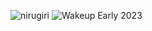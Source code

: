 ![nirugiri](https://img.shields.io/static/v1?label=nirugiri&message=1304195&color=ff69b4)
![Wakeup Early 2023](https://img.shields.io/badge/Wakeup_Early_2023-43/45-blue)
